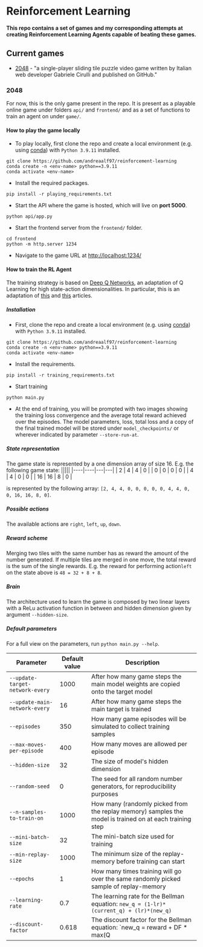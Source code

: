 # Reinforcement Learning

**This repo contains a set of games and my corresponding attempts at creating Reinforcement Learning Agents capable of beating these games.**

## Current games
* [2048](https://en.wikipedia.org/wiki/2048_(video_game)) - "a single-player sliding tile puzzle video game written by Italian web developer Gabriele Cirulli and published on GitHub."

### 2048

For now, this is the only game present in the repo. It is present as a playable online game under folders `api/` and `frontend/` and as a set of functions to train an agent on under `game/`.

#### How to play the game locally
- To play locally, first clone the repo and create a local environment (e.g. using [conda](https://docs.conda.io/en/latest/miniconda.html)) with `Python 3.9.11` installed.
```
git clone https://github.com/andreaalf97/reinforcement-learning
conda create -n <env-name> python==3.9.11
conda activate <env-name>
```
- Install the required packages.
```
pip install -r playing_requirements.txt
```
- Start the API where the game is hosted, which will live on **port 5000**.
```
python api/app.py
```
- Start the frontend server from the `frontend/` folder.
```
cd frontend
python -m http.server 1234
```
- Navigate to the game URL at [http://localhost:1234/](http://localhost:1234/)

#### How to train the RL Agent

The training strategy is based on [Deep Q Networks](https://en.wikipedia.org/wiki/Q-learning#Deep_Q-learning), an adaptation of Q Learning for high state-action dimensionalities.
In particular, this is an adaptation of [this](https://www.tensorflow.org/agents/tutorials/0_intro_rl) and [this](https://towardsdatascience.com/deep-q-learning-tutorial-mindqn-2a4c855abffc) articles.

##### Installation
- First, clone the repo and create a local environment (e.g. using [conda](https://docs.conda.io/en/latest/miniconda.html)) with `Python 3.9.11` installed.
```
git clone https://github.com/andreaalf97/reinforcement-learning
conda create -n <env-name> python==3.9.11
conda activate <env-name>
```
- Install the requirements.
```
pip install -r training_requirements.txt
```
- Start training
```
python main.py
```
- At the end of training, you will be prompted with two images showing the training loss convergence and the average total reward achieved over the episodes. The model parameters, loss, total loss and a copy of the final trained model will be stored under `model_checkpoints/` or wherever indicated by parameter `--store-run-at`.

##### State representation

The game state is represented by a one dimension array of size 16. E.g. the following game state:
|||||
|----|----|---|---|
| 2  | 4  | 4 | 0 |
| 0  | 0  | 0 | 0 |
| 4  | 4  | 0 | 0 |
| 16 | 16 | 8 | 0 |

is represented by the following array:
`[2, 4, 4, 0, 0, 0, 0, 0, 4, 4, 0, 0, 16, 16, 8, 0]`.

##### Possible actions

The available actions are `right`, `left`, `up`, `down`.

##### Reward scheme

Merging two tiles with the same number has as reward the amount of the number generated. If multiple tiles are merged in one move, the total reward is the sum of the single rewards. E.g. the reward for performing action`left` on the state above is `48 = 32 + 8 + 8`.

##### Brain

The architecture used to learn the game is composed by two linear layers with a ReLu activation function in between and hidden dimension given by argument `--hidden-size`.

##### Default parameters
For a full view on the parameters, run `python main.py --help`.

| Parameter | Default value | Description |
|-----------|---------------|-------------|
|`--update-target-network-every`|1000|After how many game steps the main model weights are copied onto the target model|
|`--update-main-network-every`|16|After how many game steps the main target is trained|
|`--episodes`|350|How many game episodes will be simulated to collect training samples|
|`--max-moves-per-episode`|400|How many moves are allowed per episode|
|`--hidden-size`|32|The size of model's hidden dimension|
|`--random-seed`|0|The seed for all random number generators, for reproducibility purposes|
|`--n-samples-to-train-on`|1000|How many (randomly picked from the replay memory) samples the model is trained on at each training step|
|`--mini-batch-size`|32|The mini-batch size used for training|
|`--min-replay-size`|1000|The minimum size of the replay-memory before training can start|
|`--epochs`|1|How many times training will go over the same randomly picked sample of replay-memory|
|`--learning-rate`|0.7|The learning rate for the Bellman equation: `new_q = (1-lr)*(current_q) + (lr)*(new_q)`|
|`--discount-factor`|0.618|The discount factor for the Bellman equation: `new_q = reward + DF * max(Q | a)`|
